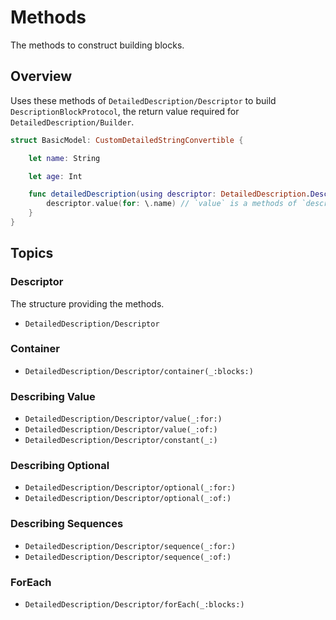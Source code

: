
# Methods

The methods to construct building blocks.

## Overview

Uses these methods of ``DetailedDescription/Descriptor`` to build ``DescriptionBlockProtocol``, the return value required for ``DetailedDescription/Builder``.

```swift
struct BasicModel: CustomDetailedStringConvertible {

    let name: String

    let age: Int

    func detailedDescription(using descriptor: DetailedDescription.Descriptor<BasicModel>) -> any DescriptionBlockProtocol {
        descriptor.value(for: \.name) // `value` is a methods of `descriptor`.
    }
}
```

## Topics

### Descriptor
The structure providing the methods.

- ``DetailedDescription/Descriptor``

### Container
- ``DetailedDescription/Descriptor/container(_:blocks:)``

### Describing Value
- ``DetailedDescription/Descriptor/value(_:for:)``
- ``DetailedDescription/Descriptor/value(_:of:)``
- ``DetailedDescription/Descriptor/constant(_:)``

### Describing Optional
- ``DetailedDescription/Descriptor/optional(_:for:)``
- ``DetailedDescription/Descriptor/optional(_:of:)``

### Describing Sequences
- ``DetailedDescription/Descriptor/sequence(_:for:)``
- ``DetailedDescription/Descriptor/sequence(_:of:)``

### ForEach
- ``DetailedDescription/Descriptor/forEach(_:blocks:)``
